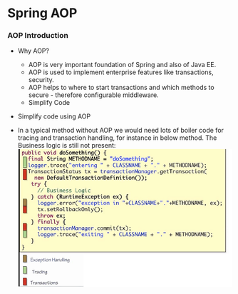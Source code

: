 # Spring AOP

### AOP Introduction 
- Why AOP?
  - AOP is very important foundation of Spring and also of Java EE.
  - AOP is used to implement enterprise features like transactions, security. 
  - AOP helps to where to start transactions and which methods to secure - therefore configurable middleware.
  - Simplify Code

- Simplify code using AOP
 - In a typical method without AOP we would need lots of boiler code for tracing and transaction handling, for instance in below method. The Business logic is still not present:
![Alt text](images/img-1.bmp?raw=true "Without AOP")

